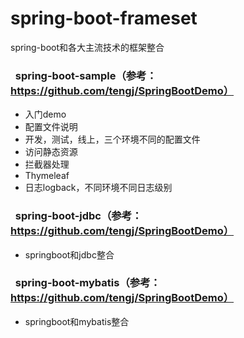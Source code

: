 # spring-boot-frameset
spring-boot和各大主流技术的框架整合
###   spring-boot-sample（参考：https://github.com/tengj/SpringBootDemo）
 - 入门demo
 - 配置文件说明
 - 开发，测试，线上，三个环境不同的配置文件
 - 访问静态资源
 - 拦截器处理
 - Thymeleaf
 - 日志logback，不同环境不同日志级别

###   spring-boot-jdbc（参考：https://github.com/tengj/SpringBootDemo）
 - springboot和jdbc整合

###   spring-boot-mybatis（参考：https://github.com/tengj/SpringBootDemo）
 - springboot和mybatis整合